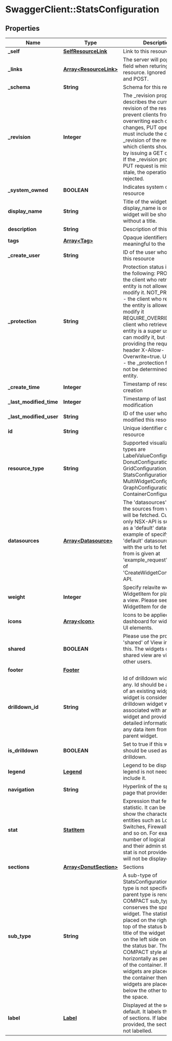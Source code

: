 # SwaggerClient::StatsConfiguration

## Properties
Name | Type | Description | Notes
------------ | ------------- | ------------- | -------------
**_self** | [**SelfResourceLink**](SelfResourceLink.md) | Link to this resource | [optional] 
**_links** | [**Array&lt;ResourceLink&gt;**](ResourceLink.md) | The server will populate this field when returing the resource. Ignored on PUT and POST. | [optional] 
**_schema** | **String** | Schema for this resource | [optional] 
**_revision** | **Integer** | The _revision property describes the current revision of the resource. To prevent clients from overwriting each other&#39;s changes, PUT operations must include the current _revision of the resource, which clients should obtain by issuing a GET operation. If the _revision provided in a PUT request is missing or stale, the operation will be rejected. | [optional] 
**_system_owned** | **BOOLEAN** | Indicates system owned resource | [optional] 
**display_name** | **String** | Title of the widget. If display_name is omitted, the widget will be shown without a title. | [optional] 
**description** | **String** | Description of this resource | [optional] 
**tags** | [**Array&lt;Tag&gt;**](Tag.md) | Opaque identifiers meaningful to the API user | [optional] 
**_create_user** | **String** | ID of the user who created this resource | [optional] 
**_protection** | **String** | Protection status is one of the following: PROTECTED - the client who retrieved the entity is not allowed             to modify it. NOT_PROTECTED - the client who retrieved the entity is allowed                 to modify it REQUIRE_OVERRIDE - the client who retrieved the entity is a super                    user and can modify it, but only when providing                    the request header X-Allow-Overwrite&#x3D;true. UNKNOWN - the _protection field could not be determined for this           entity.  | [optional] 
**_create_time** | **Integer** | Timestamp of resource creation | [optional] 
**_last_modified_time** | **Integer** | Timestamp of last modification | [optional] 
**_last_modified_user** | **String** | ID of the user who last modified this resource | [optional] 
**id** | **String** | Unique identifier of this resource | [optional] 
**resource_type** | **String** | Supported visualization types are LabelValueConfiguration, DonutConfiguration, GridConfiguration, StatsConfiguration, MultiWidgetConfiguration, GraphConfiguration and ContainerConfiguration. | 
**datasources** | [**Array&lt;Datasource&gt;**](Datasource.md) | The &#39;datasources&#39; represent the sources from which data will be fetched. Currently, only NSX-API is supported as a &#39;default&#39; datasource. An example of specifying &#39;default&#39; datasource along with the urls to fetch data from is given at &#39;example_request&#39; section of &#39;CreateWidgetConfiguration&#39; API. | [optional] 
**weight** | **Integer** | Specify relavite weight in WidgetItem for placement in a view. Please see WidgetItem for details. | [optional] 
**icons** | [**Array&lt;Icon&gt;**](Icon.md) | Icons to be applied at dashboard for widgets and UI elements. | [optional] 
**shared** | **BOOLEAN** | Please use the property &#39;shared&#39; of View instead of this. The widgets of a shared view are visible to other users. | [optional] 
**footer** | [**Footer**](Footer.md) |  | [optional] 
**drilldown_id** | **String** | Id of drilldown widget, if any. Id should be a valid id of an existing widget. A widget is considered as drilldown widget when it is associated with any other widget and provides more detailed information about any data item from the parent widget. | [optional] 
**is_drilldown** | **BOOLEAN** | Set to true if this widget should be used as a drilldown. | [optional] [default to false]
**legend** | [**Legend**](Legend.md) | Legend to be displayed. If legend is not needed, do not include it. | [optional] 
**navigation** | **String** | Hyperlink of the specified UI page that provides details. | [optional] 
**stat** | [**StatItem**](StatItem.md) | Expression that fetches statistic. It can be used to show the characteristics of entities such as Logical Switches, Firewall Rules, and so on. For example, number of logical switches and their admin states. If stat is not provided, then it will not be displayed. | [optional] 
**sections** | [**Array&lt;DonutSection&gt;**](DonutSection.md) | Sections | [optional] 
**sub_type** | **String** | A sub-type of StatsConfiguration. If sub-type is not specified the parent type is rendered. The COMPACT sub_type, conserves the space for the widget. The statistic is placed on the right side on top of the status bar and the title of the widget is placed on the left side on the top of the status bar. The COMPACT style aligns itself horizontally as per the width of the container. If multiple widgets are placed insided the container then the widgets are placed one below the other to conserve the space. | [optional] 
**label** | [**Label**](Label.md) | Displayed at the sections, by default. It labels the entities of sections. If label is not provided, the sections are not labelled. | [optional] 


